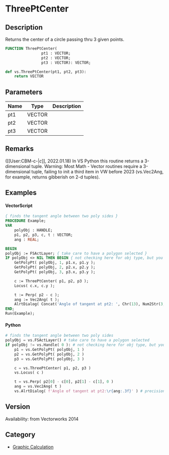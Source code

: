 # ThreePtCenter

## Description
Returns the center of a circle passing thru 3 given points.

```pascal
FUNCTION ThreePtCenter(
				pt1 : VECTOR;
				pt2 : VECTOR;
				pt3 : VECTOR): VECTOR;
```

```python
def vs.ThreePtCenter(pt1, pt2, pt3):
    return VECTOR
```

## Parameters
|Name|Type|Description|
|---|---|---|
|pt1|VECTOR|   |
|pt2|VECTOR|   |
|pt3|VECTOR|   |

## Remarks
([[User:CBM-c-|_c_]], 2022.01.18) In VS Python this routine returns a 3-dimensional tuple. Warning: Most Math - Vector routines require a 3-dimensional tuple, failing to init a third item in VW before 2023 (vs.Vec2Ang, for example, returns gibberish on 2-d tuples).

## Examples
#### VectorScript ####
```pascal
{ finds the tangent angle between two poly sides }
PROCEDURE Example;
VAR
    polyObj : HANDLE;
    p1, p2, p3, c, t : VECTOR;
    ang : REAL;

BEGIN
polyObj := FSActLayer; { take care to have a polygon selected }
IF polyObj <> NIL THEN BEGIN { not checking here for obj type, but you should }
    GetPolyPt( polyObj, 1, p1.x, p1.y );
    GetPolyPt( polyObj, 2, p2.x, p2.y );
    GetPolyPt( polyObj, 3, p3.x, p3.y );

    c := ThreePtCenter( p1, p2, p3 );
    Locus( c.x, c.y );

    t := Perp( p2 - c );
    ang := Vec2Ang( t );
    AlrtDialog( Concat('Angle of tangent at pt2: ', Chr(13), Num2Str(3, ang)) ); 
END;
Run(Example);
```
#### Python ####
```python
# finds the tangent angle between two poly sides
polyObj = vs.FSActLayer() # take care to have a polygon selected
if polyObj != vs.Handle( 0 ): # not checking here for obj type, but you should
    p1 = vs.GetPolyPt( polyObj, 1 ) 
    p2 = vs.GetPolyPt( polyObj, 2 )
    p3 = vs.GetPolyPt( polyObj, 3 ) 

    c = vs.ThreePtCenter( p1, p2, p3 )
    vs.Locus( c )

    t = vs.Perp( p2[0] - c[0], p2[1] - c[1], 0 ) 
    ang = vs.Vec2Ang( t )
    vs.AlrtDialog( f'Angle of tangent at pt2:\r{ang:.3f}' ) # precision = 3, coercing float
```

## Version
Availability: from Vectorworks 2014

## Category
* [Graphic Calculation](../Categories/Graphic%20Calculation.md)
